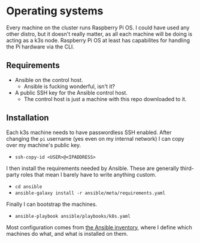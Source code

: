 # Operating systems

Every machine on the cluster runs Raspberry Pi OS. I could have used any other distro, but it doesn't really matter, as all each machine will be doing is acting as a k3s node. Raspberry Pi OS at least has capabilites for handling the Pi hardware via the CLI.

## Requirements

- Ansible on the control host.
  - Ansible is fucking wonderful, isn't it?
- A public SSH key for the Ansible control host.
  - The control host is just a machine with this repo downloaded to it.


## Installation 

Each k3s machine needs to have passwordless SSH enabled. After changing the `pi` username (yes even on my internal network) I can copy over my machine's public key.
  - `ssh-copy-id <USER>@<IPADDRESS>`

I then install the requirements needed by Ansible. These are generally third-party roles that mean I barely have to write anything custom.

- `cd ansible`
- `ansible-galaxy install -r ansible/meta/requirements.yaml`

Finally I can bootstrap the machines.

- `ansible-playbook ansible/playbooks/k8s.yaml`

Most configuration comes from [the Ansible inventory](../ansible/inventory), where I define which machines do what, and what is installed on them.
